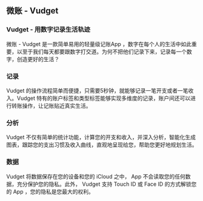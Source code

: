 ## 微账 - Vudget

### Vudget - 用数字记录生活轨迹
微账 - Vudget 是一款简单易用的轻量级记账App ，数字在每个人的生活中如此重要，以至于我们每天都要跟数字打交道。为何不把他们记录下来，记录每一个数字，创造更好的生活？

### 记录
Vudget 的操作流程简单而便捷，只需要5秒钟，就能够记录一笔开支或者一笔收入。Vudget 特有的账户标签和类型标签能够实现多维度的记录，账户间还可以进行转账操作，让记账贴近真实生活。

### 分析
Vudget 不仅有简单的统计功能，计算您的开支和收入，并深入分析，智能化生成图表，跟踪您的支出习惯及收入曲线，直观地呈现给您，帮助您更好地规划生活。

### 数据
Vudget 将数据保存在您的设备和您的 iCloud 之中， App 不会读取您的任何数据，充分保护您的隐私。此外， Vudget 支持 Touch ID 或 Face ID 的方式解锁您的 App ，您的隐私是您最大的权利。
